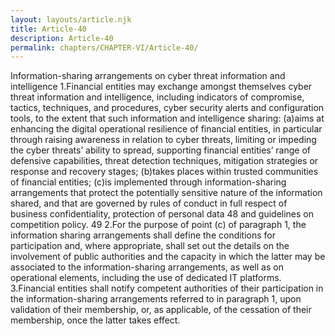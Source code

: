 ```yaml
---
layout: layouts/article.njk
title: Article-40
description: Article-40
permalink: chapters/CHAPTER-VI/Article-40/
---
```

Information-sharing arrangements on cyber threat information and intelligence 
1.Financial entities may exchange amongst themselves cyber threat information and intelligence, including indicators of compromise, tactics, techniques, and procedures, cyber security alerts and configuration tools, to the extent that such information and intelligence sharing: 
(a)aims at enhancing the digital operational resilience of financial entities, in particular through raising awareness in relation to cyber threats, limiting or impeding the cyber threats’ ability to spread, supporting financial entities’ range of defensive capabilities, threat detection techniques, mitigation strategies or response and recovery stages; 
(b)takes places within trusted communities of financial entities; 
(c)is implemented through information-sharing arrangements that protect the potentially sensitive nature of the information shared, and that are governed by rules of conduct in full respect of business confidentiality, protection of personal data
48
and guidelines on competition policy.
49
2.For the purpose of point (c) of paragraph 1, the information sharing arrangements shall define the conditions for participation and, where appropriate, shall set out the details on the involvement of public authorities and the capacity in which the latter may be associated to the information-sharing arrangements, as well as on operational elements, including the use of dedicated IT platforms.
3.Financial entities shall notify competent authorities of their participation in the information-sharing arrangements referred to in paragraph 1, upon validation of their membership, or, as applicable, of the cessation of their membership, once the latter takes effect. 

